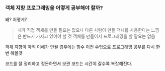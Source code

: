 ### 객체 지향 프로그래밍을 어떻게 공부해야 할까?

왜?
어떻게?

> 내가 직접 객체를 만들 필요는 없으나 다른 사람이 만들 객체를 사용한다는 느낌은 반드시 가지고 있어야 할 것
> 객체를 만들어서 프로그래밍을 할 팔요는 없음

객체 지향이 아직 이해가 안될 경우에는 함수 이전 수업으로 프로그래밍 공부를 다시 한번 해볼것

코드를 잘 정리하고 정돈하면서 보관
코드는 시간이 갈수록 복잡해진다.
